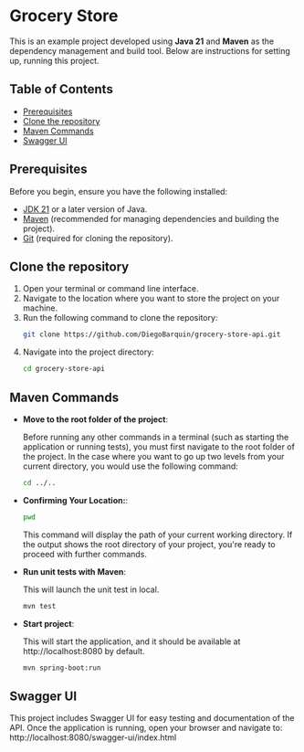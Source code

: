 # Grocery Store

This is an example project developed using **Java 21** and **Maven** as the dependency management and build tool. Below are instructions for setting up, running this project.

## Table of Contents

- [Prerequisites](#prerequisites)
- [Clone the repository](#clone-the-repository)
- [Maven Commands](#maven-commands)
- [Swagger UI](#swagger-ui)

## Prerequisites

Before you begin, ensure you have the following installed:

- [JDK 21](https://www.oracle.com/cis/java/technologies/downloads/#java21) or a later version of Java.
- [Maven](https://maven.apache.org/install.html) (recommended for managing dependencies and building the project).
- [Git](https://git-scm.com/) (required for cloning the repository).

## Clone the repository

1. Open your terminal or command line interface.
2. Navigate to the location where you want to store the project on your machine.
3. Run the following command to clone the repository:
   ```bash
   git clone https://github.com/DiegoBarquin/grocery-store-api.git
   ```
4. Navigate into the project directory:
   ```bash
   cd grocery-store-api
   ```

## Maven Commands

- **Move to the root folder of the project**:

   Before running any other commands in a terminal (such as starting the application or running tests),
you must first navigate to the root folder of the project.
In the case where you want to go up two levels from your current directory, you would use the following command:

   ```bash
   cd ../.. 
   ```

- **Confirming Your Location:**:
   ```bash
   pwd
   ```
   This command will display the path of your current working directory. 
If the output shows the root directory of your project, you're ready to proceed with further commands.


- **Run unit tests with Maven**:

   This will launch the unit test in local.
   ```bash
   mvn test 
   ```
- **Start project**:

   This will start the application, and it should be available at http://localhost:8080 by default.
   ```bash
   mvn spring-boot:run 
   ```

## Swagger UI
This project includes Swagger UI for easy testing and documentation of the API.
Once the application is running, open your browser and navigate to:
http://localhost:8080/swagger-ui/index.html